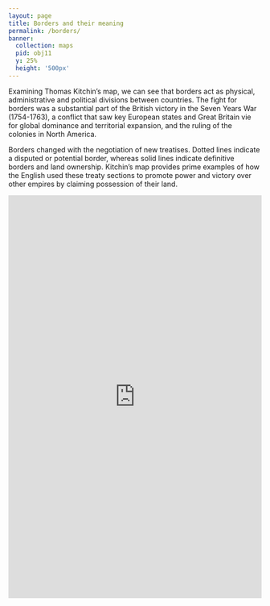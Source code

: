 ```yaml
---
layout: page
title: Borders and their meaning
permalink: /borders/
banner:
  collection: maps
  pid: obj11
  y: 25%
  height: '500px'
---
```

Examining Thomas Kitchin’s map, we can see that borders act as physical, administrative and political divisions between countries. The fight for borders was a substantial part of the British victory in the Seven Years War (1754-1763), a conflict that saw key European states and Great Britain vie for global dominance and territorial expansion, and the ruling of the colonies in North America.  

Borders changed with the negotiation of new treatises. Dotted lines indicate a disputed or potential border, whereas solid lines indicate definitive borders and land ownership. Kitchin’s map provides prime examples of how the English used these treaty sections to promote power and victory over other empires by claiming possession of their land.

<!-- edit link https://www.exhibit.so/exhibits/edit/ZgVaiu85mTPjlVVXUVgw -->
<iframe src="https://www.exhibit.so/exhibits/wmzI3AdVaTzXqaSV4lVg?embedded=true" width="100%" height="800" allowfullscreen allow="autoplay" frameborder="0"></iframe>